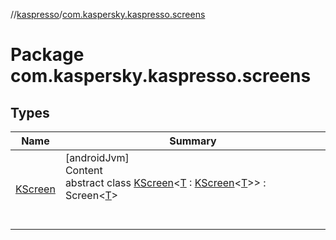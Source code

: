 //[kaspresso](../index.md)/[com.kaspersky.kaspresso.screens](index.md)



# Package com.kaspersky.kaspresso.screens  


## Types  
  
|  Name|  Summary| 
|---|---|
| [KScreen](-k-screen/index.md)| [androidJvm]  <br>Content  <br>abstract class [KScreen](-k-screen/index.md)<[T](-k-screen/index.md) : [KScreen](-k-screen/index.md)<[T](-k-screen/index.md)>> : Screen<[T](-k-screen/index.md)>   <br><br><br>


